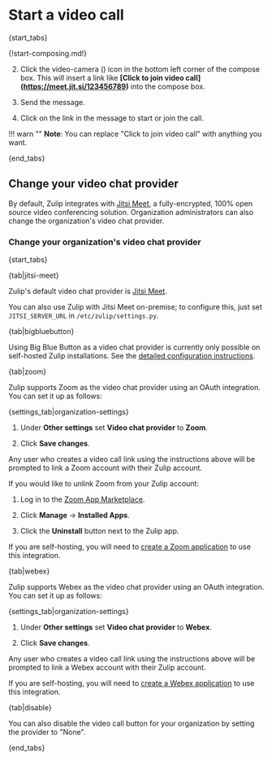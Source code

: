 # Start a video call

{start_tabs}

{!start-composing.md!}

2. Click the video-camera (<i class="fa fa-video-camera"></i>) icon in the
bottom left corner of the compose box. This will insert a link like
**[Click to join video call]\(https://meet.jit.si/123456789)** into the
compose box.

4. Send the message.

5. Click on the link in the message to start or join the call.

!!! warn ""
    **Note**: You can replace "Click to join video call" with anything you want.

{end_tabs}

## Change your video chat provider

By default, Zulip integrates with
[Jitsi Meet](https://jitsi.org/jitsi-meet/), a fully-encrypted, 100% open
source video conferencing solution. Organization administrators can also
change the organization's video chat provider.

### Change your organization's video chat provider

{start_tabs}

{tab|jitsi-meet}

Zulip's default video chat provider is [Jitsi
Meet](https://meet.jit.si).

You can also use Zulip with Jitsi Meet on-premise; to configure this,
just set `JITSI_SERVER_URL` in `/etc/zulip/settings.py`.

{tab|bigbluebutton}

Using Big Blue Button as a video chat provider is currently only
possible on self-hosted Zulip installations.  See the [detailed
configuration instructions][big-blue-button-configuration].

{tab|zoom}

Zulip supports Zoom as the video chat provider using an OAuth
integration.  You can set it up as follows:

{settings_tab|organization-settings}

1. Under **Other settings** set **Video chat provider** to **Zoom**.

1. Click **Save changes**.

Any user who creates a video call link using the instructions above
will be prompted to link a Zoom account with their Zulip account.

If you would like to unlink Zoom from your Zulip account:

1. Log in to the [Zoom App Marketplace](https://marketplace.zoom.us/).

1. Click **Manage** → **Installed Apps**.

1. Click the **Uninstall** button next to the Zulip app.

If you are self-hosting, you will need to [create a Zoom
application][zoom-configuration] to use this integration.

{tab|webex}

Zulip supports Webex as the video chat provider using an OAuth
integration.  You can set it up as follows:

{settings_tab|organization-settings}

1. Under **Other settings** set **Video chat provider** to **Webex**.

1. Click **Save changes**.

Any user who creates a video call link using the instructions above
will be prompted to link a Webex account with their Zulip account.

If you are self-hosting, you will need to [create a Webex
application][webex-configuration] to use this integration.

{tab|disable}

You can also disable the video call button for your organization by
setting the provider to "None".

{end_tabs}

[big-blue-button-configuration]: https://zulip.readthedocs.io/en/latest/production/video-calls.html#big-blue-button
[zoom-configuration]: https://zulip.readthedocs.io/en/latest/production/video-calls.html#zoom
[webex-configuration]: https://zulip.readthedocs.io/en/latest/production/video-calls.html#webex
